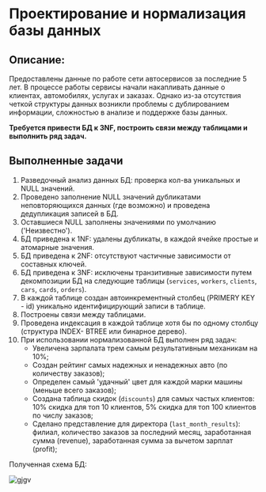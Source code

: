 # Проектирование и нормализация базы данных

## Описание:
Предоставлены данные по работе сети автосервисов за последние 5 лет. В процессе работы сервисы начали накапливать данные о клиентах, автомобилях, услугах и заказах. Однако из-за отсутствия четкой структуры данных возникли проблемы с дублированием информации, сложностью в анализе и поддержке базы данных.

**Требуется привести БД к 3NF, построить связи между таблицами и выполнить ряд задач.**

## Выполненные задачи
1. Разведочный анализ данных БД: проверка кол-ва уникальных и NULL значений.
2. Проведено заполнение NULL значений дубликатами неповторяющихся данных (где возможно) и проведена дедупликация записей в БД.
3. Оставшиеся NULL заполнены значениями по умолчанию ('Неизвестно').
4. БД приведена к 1NF: удалены дубликаты, в каждой ячейке простые и атомарные значения.
5. БД приведена к 2NF: отсутствуют частичные зависимости от составных ключей.
6. БД приведена к 3NF: исключены транзитивные зависимости путем декомпозиции БД на следующие таблицы (`services`, `workers`, `clients`, `cars`, `cards`, `orders`).
7. В каждой таблице создан автоинкрементный столбец (PRIMERY KEY - id) уникально идентифицирующий записи в таблице.
8. Построены связи между таблицами.
9. Проведена индексация в каждой таблице хотя бы по одному столбцу (структура INDEX- BTREE или бинарное дерево).
10. При использовании нормализованной БД выполнен ряд задач:
    - Увеличена зарпалата трем самым результативным механикам на 10%;
    - Создан рейтинг самых надежных и ненадежных авто (по количеству заказов);
    - Определен самый 'удачный' цвет для каждой марки машины (меньше всего заказов);
    - Создана таблица скидок (`discounts`) для самых частых клиентов: 10% скидка для топ 10 клиентов, 5% скидка для топ 100 клиентов по числу заказов;
    - Сделано представление для директора (`last_month_results`): филиал, количество заказов за последний месяц, заработанная сумма (revenue), заработанная сумма за вычетом зарплат (profit);

Полученная схема БД:

![gjgv](https://github.com/PonomarenkoDA/images/blob/main/database.PNG?raw=true)

